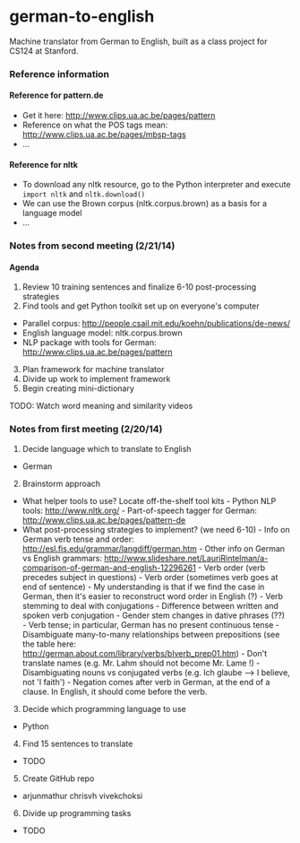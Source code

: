german-to-english
=================

Machine translator from German to English, built as a class project for CS124 at Stanford. 

### Reference information

#### Reference for pattern.de
* Get it here: http://www.clips.ua.ac.be/pages/pattern
* Reference on what the POS tags mean: http://www.clips.ua.ac.be/pages/mbsp-tags
* ...

#### Reference for nltk
* To download any nltk resource, go to the Python interpreter and execute `import nltk` and `nltk.download()`
* We can use the Brown corpus (nltk.corpus.brown) as a basis for a language model
* ...


### Notes from second meeting (2/21/14)

#### Agenda
1. Review 10 training sentences and finalize 6-10 post-processing strategies
2. Find tools and get Python toolkit set up on everyone's computer
  * Parallel corpus: http://people.csail.mit.edu/koehn/publications/de-news/
  * English language model: nltk.corpus.brown
  * NLP package with tools for German: http://www.clips.ua.ac.be/pages/pattern
3. Plan framework for machine translator
4. Divide up work to implement framework
5. Begin creating mini-dictionary

 
TODO: 
Watch word meaning and similarity videos


### Notes from first meeting (2/20/14)

1. Decide language which to translate to English
  * German
2. Brainstorm approach
  * What helper tools to use? Locate off-the-shelf tool kits
        - Python NLP tools: http://www.nltk.org/
        - Part-of-speech tagger for German: http://www.clips.ua.ac.be/pages/pattern-de
  * What post-processing strategies to implement? (we need 6-10)
        - Info on German verb tense and order: http://esl.fis.edu/grammar/langdiff/german.htm
        - Other info on German vs English grammars: http://www.slideshare.net/LauriRintelman/a-comparison-of-german-and-english-12296261
        - Verb order (verb precedes subject in questions)
        - Verb order (sometimes verb goes at end of sentence)
            - My understanding is that if we find the case in German, then it's easier to reconstruct word order in English (?)
        - Verb stemming to deal with conjugations
        - Difference between written and spoken verb conjugation
        - Gender stem changes in dative phrases (??)   
        - Verb tense; in particular, German has no present continuous tense
        - Disambiguate many-to-many relationships between prepositions (see the table here: http://german.about.com/library/verbs/blverb_prep01.htm) 
        - Don't translate names (e.g. Mr. Lahm should not become Mr. Lame !)
        - Disambiguating nouns vs conjugated verbs (e.g. Ich glaube --> I believe, not 'I faith')
        - Negation comes after verb in German, at the end of a clause. In English, it should come before the verb.
3. Decide which programming language to use
  * Python
4. Find 15 sentences to translate
  * TODO
5. Create GitHub repo
  * arjunmathur chrisvh vivekchoksi
6. Divide up programming tasks
  * TODO
